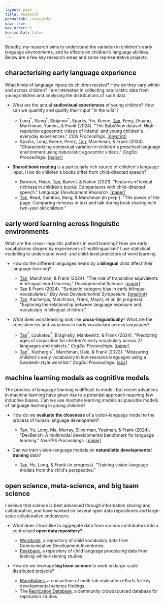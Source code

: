 ```yaml
---
layout: page
title: research
permalink: /research/
nav: true
nav_order: 3
horizontal: false
---
```


Broadly, my research aims to understand the variation in children's early language environments, and its effects on children's language abilities. Below are a few key research areas and some representative projects.

## characterising early language experience

What kinds of language inputs do children receive? How do they vary within and across children? I am interested in collecting naturalistic data from young children and analysing the distributions of such data.

- What are the actual <strong>audiovisual experiences</strong> of young children? How can we quantify and qualify their input "in the wild"?
  - Long<sup>\*</sup>, Xiang<sup>\*</sup>, Stojanov<sup>\*</sup>, Sparks, Yin, Keene, <ins>Tan</ins>, Feng, Zhuang, Marchman, Yamins, & Frank (2024). "The BabyView dataset: High-resolution egocentric videos of infants' and young children's everyday experiences." <em>CCN Proceedings.</em> <a href="https://doi.org/10.48550/arXiv.2406.10447">[preprint]</a>
  - Sparks, Long, Keene, Perez, <ins>Tan</ins>, Marchman, & Frank (2024). "Characterizing contextual variation in children's preschool language environment using naturalistic egocentric videos." <em>CogSci Proceedings.</em> <a href="https://escholarship.org/uc/item/94j9m5v1">[paper]</a>

- <strong>Shared book reading</strong> is a particularly rich source of children's language input. How do children's books differ from child-directed speech?
  - Dawson, Hsiao, <ins>Tan</ins>, Banerji, & Nation (2021). "Features of lexical richness in children’s books: Comparisons with child-directed speech." <em>Language Development Research.</em> <a href="https://doi.org/10.34842/5WE1-YK94">[paper]</a>
  - <ins>Tan</ins>, Read, Gamboa, Bang, & Marchman (in prep.). "The power of the page: Comparing richness in text and talk during book sharing with two-year old children."

## early word learning across linguistic environments

What are the cross-linguistic patterns in word learning? How are early vocabularies shaped by experiences of multilingualism? I use statistical modelling to understand word- and child-level predictors of word learning.

- How do the different languages heard by a <strong>bilingual</strong> child affect their language learning?
  - <ins>Tan</ins>, Marchman, & Frank (2024). "The role of translation equivalents in bilingual word learning." <em>Developmental Science.</em> <a href="https://doi.org/10.1111/desc.13476">[paper]</a>
  - <ins>Tan</ins> & Frank (2024). "Syntactic category bias in early bilingual vocabularies." <em>Bay Area Developmental Symposium.</em> <a href="https://doi.org/10.31234/osf.io/fpb62_v1">[preprint]</a>
  - <ins>Tan</ins>, Kachergis, Marchman, Frank, Mayor, et al. (in progress). "Exploring the relationship between language exposure and vocabulary in bilingual children."

- What does word learning look like <strong>cross-linguistically</strong>? What are the consistencies and variations in early vocabulary across languages?
  - <ins>Tan</ins><sup>\*</sup>, Loukatou<sup>\*</sup>, Braginsky, Mankewitz, & Frank (2024). "Predicting ages of acquisition for children's early vocabulary across 27 languages and dialects." <em>CogSci Proceedings.</em> <a href="https://escholarship.org/uc/item/3s69v6kt">[paper]</a>
  - <ins>Tan</ins><sup>\*</sup>, Kachergis<sup>\*</sup>, Marchman, Dale, & Frank (2023). "Measuring children's early vocabulary in low-resource languages using a Swadesh-style word list." <em>CogSci Proceedings.</em> <a href="https://escholarship.org/uc/item/45d8890w">[abs]</a>

## machine learning models as cognitive models

The process of language learning is difficult to model, but recent advances in machine learning have given rise to a potential approach requiring few inductive biases. Can we use machine learning models as plausible models of language learning in young children?

- How do we <strong>evaluate the closeness</strong> of a vision–language model to the process of human language development?
  - <ins>Tan</ins>, Yu, Long, Ma, Murray, Silverman, Yeatman, & Frank (2024). "DevBench: A multimodal developmental benchmark for language learning." <em>NeurIPS Proceedings.</em> <a href="https://doi.org/10.48550/arXiv.2406.10215">[paper]</a>

- Can we train vision–language models on <strong>naturalistic developmental training</strong> data?
  - <ins>Tan</ins>, Hu, Long, & Frank (in progress). "Training vision–language models from the child's perspective."

## open science, meta-science, and big team science

I believe that science is best advanced through information sharing and collaboration, and have worked on several open data repositories and large-scale collaborative endeavours.

- What does it look like to aggregate data from various contributors into a centralised <strong>open data repository</strong>?
  - <a href="https://wordbank.stanford.edu">Wordbank</a>, a repository of child vocabulary data from Communicative Development Inventories.
  - <a href="https://peekbank.stanford.edu">Peekbank</a>, a repository of child language processing data from looking-while-listening studies.

- How do we leverage <strong>big team science</strong> to work on large-scale distributed projects?
  - <a href="https://manybabies.org/">ManyBabies</a>, a consortium of multi-lab replication efforts for key developmental science findings.
  - The <a href="https://forrt.org/apps/fred_explorer.html">Replication Database</a>, a community crowdsourced database for replication studies.

